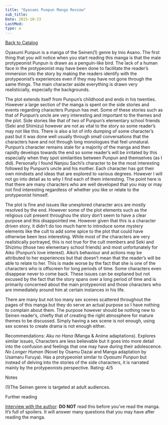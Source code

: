 ```yaml
---
title: "Oyasumi Punpun Manga Review"
sub_title:
Date: 2015-10-23
LastMod:
type: a
---
```


[Back to Catalog](/)

Oyasumi Punpun is a manga of the Seinen(1) genre by Inio Asano. The first thing that you will notice when you start reading this manga is that the male protypeonist Punpun is drawn as a penguin-like bird. The lack of a human face in the protypeonist may have been done to facilitate the reader’s immersion into the story by making the readers identify with the protypeonist’s experiences even if they may have not gone through the same things. The main character aside everything is drawn very realisticially, especially the backgrounds.

The plot extends itself from Punpun’s childhood and ends in his twenties. However a large section of the manga is spent on the side stories and events regarding characters Punpun has met. Some of these stories such as that of Punpun’s uncle are very interesting and important to the themes and the plot. Side stories like that of two of Punpun’s elementary school friends (Seki and Shimizu) however are not as vital to the story so some reader’s may not like this. There is also a lot of info dumping of some character’s past but it was done well usually through small conversations that the characters have and not through long monologues that feel unnatural. Punpun’s character remains stale for a majority of the manga and then rapidly develops towards the end so some reader’s will be irritated by this especially when they spot similarities between Punpun and themselves (as I did). Personally I found Nanjou Sachi’s character to be the most interesting followed by Punpun’s uncle and his mother. Each character has got their own mindsets and ideas that are explored to various degrees. However I will not go into detail as to why I find each of them interesting. The point here is that there are many characters who are well developed that you may or may not find interesting regardless of whether you like or relate to the protypeonist himself.

The plot is fine and issues like unexplored character arcs are mostly resolved by the end. However some of the plot elements such as the religious cult present throughou the story don’t seem to have a clear purpose and this disappointed me. However given that this is a character driven story, it didn’t do too much harm to introduce some mystery elements like the cult to add some spice to the plot that could have otherwise been less interesting. While most of the characters are very realistically portrayed, this is not true for the cult members and Seki and Shizimu (those two elementary school friends) and most unfortunately for Aiko (Punpun’s love interest). Aiko’s behaviour and actions may be attributed to her experiences but that doesn’t mean that the reader’s will be able to relate to her. This is made worse by the fact that she is one of the characters who is offscreen for long periods of time. Some characters even disappear never to come back. These issues can be explianed but not excused by the fact that the story spans over a long period of time and is primarily concerned about the main protypeonist and those characters who are immediately around him at certain instances in his life.

There are many but not too many sex scenes scattered throughout the pages of this manga but they do serve an actual purpose so I have nothing to complain about them. The purpose however should be nothing new to Seinen reader’s, chiefly that of creating the right atmosphere for mature themes to be discussed. Simply having a sex scene is not enough, using sex scenes to create drama is not enough either.

Recommendations: _Aku no Hana_ (Manga & Anime adaptations). Explores similar issues, Characters are less believable but it goes into more detail into the confusion and feelings that one may have during their adolescence.
_No Longer Human_ (Novel by Osamu Dazai and Manga adaptation by Usamaru Furuya). Has a protypeonist similar to _Oyasumi Punpun_ but instead of delving into the stories of the side characters, it is narrated mainly by the protypeonists perspective.
Rating: 4/5

Notes

(1)The Seinen genre is targeted at adult audiences.

Further reading

[Interview with the author](https://mangabrog.wordpress.com/2014/07/06/inio-asano-interview-reality-is-tough-so-read-this-manga-about-cute-girls-and-feel-better/): **DO NOT** read this before you’ve read the manga. It’s full of spoilers. It will answer many questions that you may have after reading the manga.
